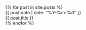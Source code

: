 <div>
  <div style="margin:3em 0 2em;">
    {% for post in site.posts %}
    <div class="list-entry">
      <span class="faded">{{ post.date | date: "%Y-%m-%d" }}</span>
      <br>
      <a class="internal-link" href="{{ post.url }}">{{ post.title }}</a>
    </div>
    {% endfor %}
  </div>
</div>
